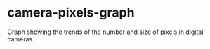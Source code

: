 # camera-pixels-graph
Graph showing the trends of the number and size of pixels in digital cameras.
